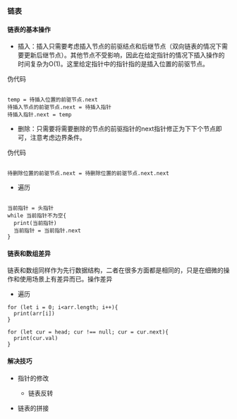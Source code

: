### 链表

#### 链表的基本操作

* 插入：插入只需要考虑插入节点的前驱结点和后继节点（双向链表的情况下需要更新后继节点）。其他节点不受影响，因此在给定指针的情况下插入操作的时间复杂为O(1)。这里给定指针中的指针指的是插入位置的前驱节点。

伪代码

``` 

temp = 待插入位置的前驱节点.next
待插入节点的前驱节点.next = 待插入指针
待插入指针.next = temp

```

* 删除：只需要将需要删除的节点的前驱指针的next指针修正为下下个节点即可，注意考虑边界条件。

伪代码

``` 

待删除位置的前驱节点.next = 待删除位置的前驱节点.next.next
```

* 遍历

``` 

当前指针 = 头指针
while 当前指针不为空{
  print(当前指针)
  当前指针 = 当前指针.next
}
```

#### 链表和数组差异

链表和数组同样作为先行数据结构，二者在很多方面都是相同的，只是在细微的操作和使用场景上有差异而已。操作差异

* 遍历

``` 
for (let i = 0; i<arr.length; i++){
  print(arr[i])
}
```

``` 
for (let cur = head; cur !== null; cur = cur.next){
  print(cur.val)
}
```

#### 解决技巧

- 指针的修改

  - 链表反转



- 链表的拼接


